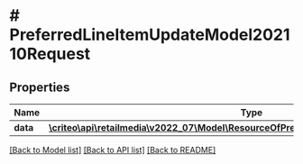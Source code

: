 # # PreferredLineItemUpdateModel202110Request

## Properties

Name | Type | Description | Notes
------------ | ------------- | ------------- | -------------
**data** | [**\criteo\api\retailmedia\v2022_07\Model\ResourceOfPreferredLineItemUpdateModel202110**](ResourceOfPreferredLineItemUpdateModel202110.md) |  | [optional]

[[Back to Model list]](../../README.md#models) [[Back to API list]](../../README.md#endpoints) [[Back to README]](../../README.md)
